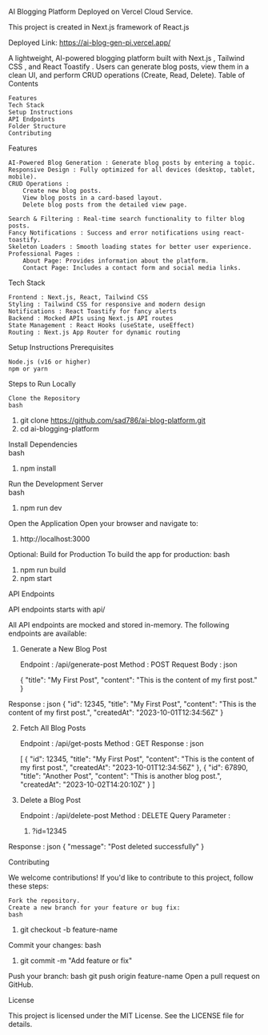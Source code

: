 AI Blogging Platform  Deployed on Vercel Cloud Service.

This project is created in Next.js framework of React.js

Deployed Link: https://ai-blog-gen-pi.vercel.app/

A lightweight, AI-powered blogging platform built with Next.js , Tailwind CSS , and React Toastify . Users can generate blog posts, view them in a clean UI, and perform CRUD operations (Create, Read, Delete). 
Table of Contents 

    Features 
    Tech Stack 
    Setup Instructions 
    API Endpoints 
    Folder Structure 
    Contributing 
     

Features 

    AI-Powered Blog Generation : Generate blog posts by entering a topic.
    Responsive Design : Fully optimized for all devices (desktop, tablet, mobile).
    CRUD Operations :
        Create new blog posts.
        View blog posts in a card-based layout.
        Delete blog posts from the detailed view page.
         
    Search & Filtering : Real-time search functionality to filter blog posts.
    Fancy Notifications : Success and error notifications using react-toastify.
    Skeleton Loaders : Smooth loading states for better user experience.
    Professional Pages :
        About Page: Provides information about the platform.
        Contact Page: Includes a contact form and social media links.
         
     

Tech Stack 

    Frontend : Next.js, React, Tailwind CSS
    Styling : Tailwind CSS for responsive and modern design
    Notifications : React Toastify for fancy alerts
    Backend : Mocked APIs using Next.js API routes
    State Management : React Hooks (useState, useEffect)
    Routing : Next.js App Router for dynamic routing
     

Setup Instructions 
Prerequisites 

    Node.js (v16 or higher)
    npm or yarn
     

Steps to Run Locally 

    Clone the Repository  
    bash
     

 
1. git clone https://github.com/sad786/ai-blog-platform.git
2. cd ai-blogging-platform
 
 

Install Dependencies  
bash
 
 
1. npm install
 
 

Run the Development Server  
bash
 
 
1. npm run dev
 
 

Open the Application 
Open your browser and navigate to: 
 
 
1. http://localhost:3000
 
 

Optional: Build for Production 
To build the app for production: 
bash
 

    
1. npm run build
2. npm start
     
     
     

API Endpoints 

API endpoints starts with api/

All API endpoints are mocked and stored in-memory. The following endpoints are available: 
1. Generate a New Blog Post 

    Endpoint : /api/generate-post
    Method : POST
    Request Body :
    json
     

 
    {
    "title": "My First Post",
    "content": "This is the content of my first post."
    }
 
 
Response :
json
    {
      "id": 12345,
      "title": "My First Post",
      "content": "This is the content of my first post.",
      "createdAt": "2023-10-01T12:34:56Z"
    }
     
     
     

2. Fetch All Blog Posts 

    Endpoint : /api/get-posts
    Method : GET
    Response :
    json
     
    [
      {
        "id": 12345,
        "title": "My First Post",
        "content": "This is the content of my first post.",
        "createdAt": "2023-10-01T12:34:56Z"
      },
      {
        "id": 67890,
        "title": "Another Post",
        "content": "This is another blog post.",
        "createdAt": "2023-10-02T14:20:10Z"
      }
    ]
     
     
     

3. Delete a Blog Post 

    Endpoint : /api/delete-post
    Method : DELETE
    Query Parameter :
    1. ?id=12345
 
 
Response :
json
    {
      "message": "Post deleted successfully"
    }
 

Contributing 

We welcome contributions! If you'd like to contribute to this project, follow these steps: 

    Fork the repository.
    Create a new branch for your feature or bug fix:
    bash
     

 
1. git checkout -b feature-name
 
 
Commit your changes:
bash
 
 
1. git commit -m "Add feature or fix"
 
 
Push your branch:
bash git push origin feature-name
Open a pull request on GitHub.
     

License 

This project is licensed under the MIT License. See the LICENSE  file for details. 
